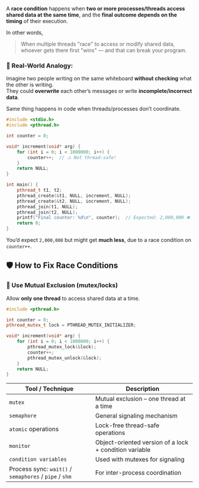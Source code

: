 A **race condition** happens when **two or more processes/threads access shared data at the same time**, and the **final outcome depends on the timing** of their execution.

In other words,
>When multiple threads "race" to access or modify shared data, whoever gets there first "wins" — and that can break your program.

### 🧠 Real-World Analogy:

Imagine two people writing on the same whiteboard **without checking** what the other is writing.  
They could **overwrite** each other’s messages or write **incomplete/incorrect data**.

Same thing happens in code when threads/processes don’t coordinate.

```cpp
#include <stdio.h>
#include <pthread.h>

int counter = 0;

void* increment(void* arg) {
    for (int i = 0; i < 1000000; i++) {
        counter++;  // ⚠️ Not thread-safe!
    }
    return NULL;
}

int main() {
    pthread_t t1, t2;
    pthread_create(&t1, NULL, increment, NULL);
    pthread_create(&t2, NULL, increment, NULL);
    pthread_join(t1, NULL);
    pthread_join(t2, NULL);
    printf("Final counter: %d\n", counter);  // Expected: 2,000,000 ❌
    return 0;
}
```

You’d expect `2,000,000` but might get **much less**, due to a race condition on `counter++`.

## 🛡️ How to Fix Race Conditions

### 🔐 Use **Mutual Exclusion (mutex/locks)**

Allow **only one thread** to access shared data at a time.

```cpp
#include <pthread.h>

int counter = 0;
pthread_mutex_t lock = PTHREAD_MUTEX_INITIALIZER;

void* increment(void* arg) {
    for (int i = 0; i < 1000000; i++) {
        pthread_mutex_lock(&lock);
        counter++;
        pthread_mutex_unlock(&lock);
    }
    return NULL;
}
```

| Tool / Technique                                       | Description                                            |
| ------------------------------------------------------ | ------------------------------------------------------ |
| `mutex`                                                | Mutual exclusion – one thread at a time                |
| `semaphore`                                            | General signaling mechanism                            |
| `atomic` operations                                    | Lock-free thread-safe operations                       |
| `monitor`                                              | Object-oriented version of a lock + condition variable |
| `condition variables`                                  | Used with mutexes for signaling                        |
| Process sync: `wait()` / `semaphores` / `pipe` / `shm` | For inter-process coordination                         |